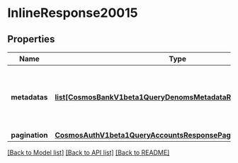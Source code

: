 # InlineResponse20015

## Properties
Name | Type | Description | Notes
------------ | ------------- | ------------- | -------------
**metadatas** | [**list[CosmosBankV1beta1QueryDenomsMetadataResponseMetadatas]**](CosmosBankV1beta1QueryDenomsMetadataResponseMetadatas.md) | metadata provides the client information for all the registered tokens. | [optional] 
**pagination** | [**CosmosAuthV1beta1QueryAccountsResponsePagination**](CosmosAuthV1beta1QueryAccountsResponsePagination.md) |  | [optional] 

[[Back to Model list]](../README.md#documentation-for-models) [[Back to API list]](../README.md#documentation-for-api-endpoints) [[Back to README]](../README.md)

